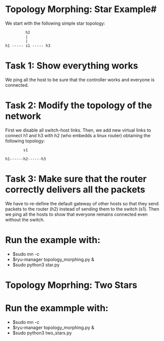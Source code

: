 # Topology Morphing: Star Example#

We start with the following simple star topology:
```text
         h2        
         |
         |
h1 ----- s1 ----- h3 
```

# Task 1: Show everything works
We ping all the host to be sure that the controller works and everyone is connected.

# Task 2: Modify the topology of the network
First we disable all switch-host links. Then, we add new virtual links to connect h1 and h3 with h2 (who embedds a linux router) obtaining the following topology:
```text
        s1

h1------h2------h3
```

# Task 3: Make sure that the router correctly delivers all the packets
We have to re-define the default gateway of other hosts so that they send packets to the router (h2) instead of sending them to the switch (s1). Then we ping all the hosts to show that everyone remains connected even without the switch.

# Run the example with:
- $sudo mn -c
- $ryu-manager topology_morphing.py &
- $sudo python3 star.py

# Topology Moprhing: Two Stars #

# Run the exammple with: #
- $sudo mn -c
- $ryu-manager topology_morphing.py &
- $sudo python3 two_stars.py
